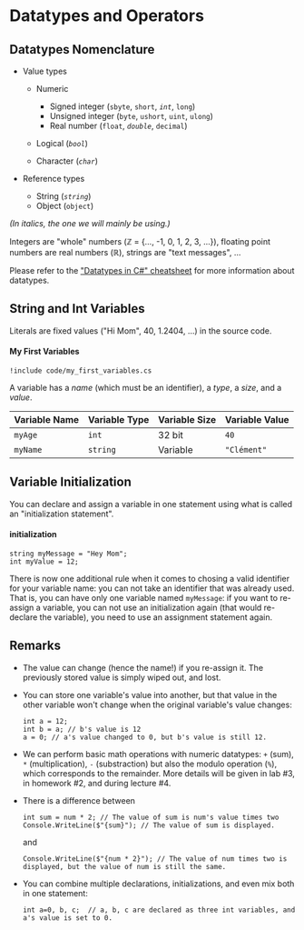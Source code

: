 # Datatypes and Operators

<!-- 

from list of topics, this should cover the following:

## Variable

- Datatype (numerical, boolean, string, character) -- including a mention of reference datatypes
- Declaration, assignment, initialization
- Naming variables correctly
- The absence of default value after declaration (un-assigned variables)

## Numerical Values

- Integers (`int`, `long`) – range and size, signature (`uint`)
- Floating Point (`float`, `double`, and `decimal`)  – range, size and precision, 
- Type casting (e.g. from `int` to `double`, and legal operations between different datatypes) and casting operator (e.g. `(int)`).
- Overflow and underflow :lock:

## Booleans

- Possible values (`true`, `false`)
- Usage
- That boolean variables are called "switches"

## Strings

- `ReadLine` method
- Concatenation (`+`)
- Interpolation
- Additional methods: `ToLower`, `ToUpper`, `Contains` :question:

### Displaying Strings on the Screen

- [Format specifiers](https://docs.microsoft.com/en-us/dotnet/standard/base-types/standard-numeric-format-strings) for numbers:
    – Currency (`C`), 
    - Fixed-point (`F`) or Number (`N`)
    - Percent (`P`) :question:
    - Exponential (`E`) :question:

- The `String.Format` method

## Characters 

- Possible values and the existence of binary, oct, dec and hex representation (cf. for instance [wikipedia](https://en.wikipedia.org/wiki/ASCII#Printable_characters))
- Escape character and sequences: `\n`, `\t`, `\\`
- Conversion between glyph and decimal value.
- Various methods: `ToLower`, `ToUpper`, `Contains`, `StartsWith`, `EndsWith` :question:

-->

## Datatypes Nomenclature

- Value types
    - Numeric    
        - Signed integer (`sbyte`, `short`, _`int`_, `long`)
        - Unsigned integer (`byte`, `ushort`, `uint`, `ulong`)
        - Real number (`float`, _`double`_, `decimal`)
        
    - Logical (_`bool`_)
    - Character (_`char`_)
    
- Reference types
    - String (_`string`_)
    - Object (`object`)

*(In _italics_, the one we will mainly be using.)*

Integers are "whole" numbers (ℤ = \{…, -1, 0, 1, 2, 3, …\}), floating point numbers are real numbers (ℝ), strings are "text messages", …

Please refer to the ["Datatypes in C#" cheatsheet](https://csci-1301.github.io/datatypes_in_csharp.html) for more information about datatypes.

## String and Int Variables

Literals are fixed values ("Hi Mom", $40$, $1.2404$,  …) in the source code.


#### My First Variables

<!-- TODO: title this code block -->

```
!include code/my_first_variables.cs
```

A variable has a *name* (which must be an identifier), a *type*, a *size*, and a *value*.

Variable Name | Variable Type | Variable Size | Variable Value
--- | --- | --- | --- |
`myAge` | `int` | 32 bit | `40` 
`myName` | `string` | Variable | `"Clément"`


## Variable Initialization

You can declare and assign a variable in one statement using what is called an "initialization statement".


#### initialization

<!-- TODO: title this code block -->

```
string myMessage = "Hey Mom";
int myValue = 12;
```

There is now one additional rule when it comes to chosing a valid identifier for your variable name: you can not take an identifier that was already used.
That is, you can have only one variable named `myMessage`: if you want to re-assign a variable, you can not use an initialization again (that would re-declare the variable), you need to use an assignment statement again.

## Remarks

- The value can change (hence the name!) if you re-assign it. The previously stored value is simply wiped out, and lost.
- You can store one variable's value into another, but that value in the other variable won't change when the original variable's value changes:

    ```{.cs}
    int a = 12;
    int b = a; // b's value is 12
    a = 0; // a's value changed to 0, but b's value is still 12.
    ```

- We can perform basic math operations with numeric datatypes:  `+` (sum), `*` (multiplication), `-` (substraction) but also the modulo operation (`%`), which corresponds to the remainder.
More details will be given in lab #3, in homework #2, and during lecture #4.

- There is a difference between

    ```
    int sum = num * 2; // The value of sum is num's value times two
    Console.WriteLine($"{sum}"); // The value of sum is displayed.
    ```

    and

    ```
    Console.WriteLine($"{num * 2}"); // The value of num times two is displayed, but the value of num is still the same.
    ```

- You can combine multiple declarations, initializations, and even mix both in one statement:

    ```
    int a=0, b, c;  // a, b, c are declared as three int variables, and a's value is set to 0.
    ```
